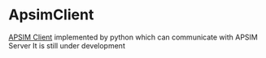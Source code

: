 # ApsimClient
[APSIM Client](https://github.com/APSIMInitiative/APSIM.Client) implemented by python which can communicate with APSIM Server
It is still under development

